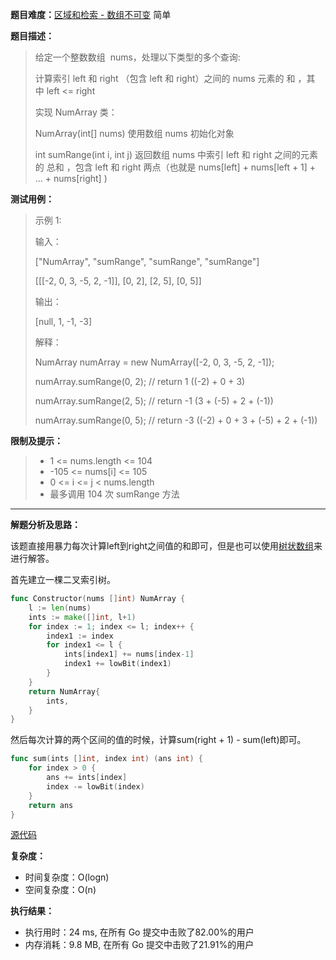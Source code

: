 
**题目难度：**[区域和检索 - 数组不可变](https://leetcode.cn/problems/range-sum-query-immutable/) 简单

**题目描述：**

> 给定一个整数数组  nums，处理以下类型的多个查询:
> 
> 
> 计算索引 left 和 right （包含 left 和 right）之间的 nums 元素的 和 ，其中 left <= right
> 
> 实现 NumArray 类：
> 
> NumArray(int[] nums) 使用数组 nums 初始化对象
> 
> int sumRange(int i, int j) 返回数组 nums 中索引 left 和 right 之间的元素的 总和 ，包含 left 和 right 两点（也就是 nums[left] + nums[left + 1] + ... + nums[right] )


**测试用例：**

> 示例 1:
>
> 输入：
> 
> ["NumArray", "sumRange", "sumRange", "sumRange"]
> 
> [[[-2, 0, 3, -5, 2, -1]], [0, 2], [2, 5], [0, 5]]
> 
> 输出：
> 
> [null, 1, -1, -3]
> 
> 解释：
> 
> NumArray numArray = new NumArray([-2, 0, 3, -5, 2, -1]);
> 
> numArray.sumRange(0, 2); // return 1 ((-2) + 0 + 3)
> 
> numArray.sumRange(2, 5); // return -1 (3 + (-5) + 2 + (-1))
> 
> numArray.sumRange(0, 5); // return -3 ((-2) + 0 + 3 + (-5) + 2 + (-1))


**限制及提示：**
> - 1 <= nums.length <= 104
> - -105 <= nums[i] <= 105
> - 0 <= i <= j < nums.length
> - 最多调用 104 次 sumRange 方法


---
**解题分析及思路：**


该题直接用暴力每次计算left到right之间值的和即可，但是也可以使用[树状数组](../datastruct/bit.md)来进行解答。

首先建立一棵二叉索引树。

```go
func Constructor(nums []int) NumArray {
	l := len(nums)
	ints := make([]int, l+1)
	for index := 1; index <= l; index++ {
		index1 := index
		for index1 <= l {
			ints[index1] += nums[index-1]
			index1 += lowBit(index1)
		}
	}
	return NumArray{
		ints,
	}
}
```

然后每次计算的两个区间的值的时候，计算sum(right + 1) - sum(left)即可。
```go
func sum(ints []int, index int) (ans int) {
	for index > 0 {
		ans += ints[index]
		index -= lowBit(index)
	}
	return ans
}
```



[源代码](https://github.com/lomtom/algorithm-go/blob/main/leetcode/303/303区域和检索-数组不可变_test.go)

**复杂度：**
- 时间复杂度：O(logn)
- 空间复杂度：O(n)

**执行结果：**

- 执行用时：24 ms, 在所有 Go 提交中击败了82.00%的用户
- 内存消耗：9.8 MB, 在所有 Go 提交中击败了21.91%的用户